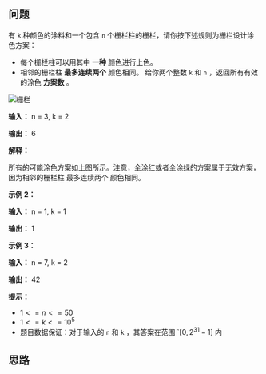 ## 问题

有 `k` 种颜色的涂料和一个包含 `n` 个栅栏柱的栅栏，请你按下述规则为栅栏设计涂色方案：

- 每个栅栏柱可以用其中 **一种** 颜色进行上色。
- 相邻的栅栏柱 **最多连续两个** 颜色相同。
给你两个整数 `k` 和 `n` ，返回所有有效的涂色 **方案数** 。

![栅栏](https://assets.leetcode.com/uploads/2021/02/28/paintfenceex1.png)

**输入：** n = 3, k = 2

**输出：** 6

**解释：**

所有的可能涂色方案如上图所示。注意，全涂红或者全涂绿的方案属于无效方案，因为相邻的栅栏柱 最多连续两个 颜色相同。

**示例 2：**

**输入：** n = 1, k = 1

**输出：** 1

**示例 3：**

**输入：** n = 7, k = 2

**输出：** 42
 

**提示：**

- ${1 <= n <= 50}$
- ${1 <= k <= 10^5}$
- 题目数据保证：对于输入的 `n` 和 `k` ，其答案在范围 `${[0, 2^{31} - 1]}$ 内


## 思路

```c++

```